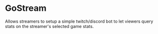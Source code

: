 # GoStream
Allows streamers to setup a simple twitch/discord bot to let viewers query stats on the streamer's selected game stats.
